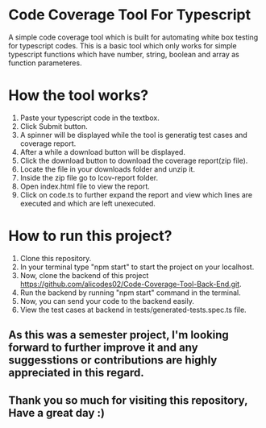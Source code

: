 # Code Coverage Tool For Typescript

A simple code coverage tool which is built for automating white box testing for typescript codes. This is a basic tool which only works for simple typescript functions which have number, string, boolean and array as function parameteres.

# How the tool works?
1. Paste your typescript code in the textbox.
2. Click Submit button.
3. A spinner will be displayed while the tool is generatig test cases and coverage report.
4. After a while a download button will be displayed.
5. Click the download button to download the coverage report(zip file).
6. Locate the file in your downloads folder and unzip it.
7. Inside the zip file go to lcov-report folder.
8. Open index.html file to view the report.
9. Click on code.ts to further expand the report and view which lines are executed and which are left unexecuted.

# How to run this project?
1. Clone this repository.
2. In your terminal type "npm start" to start the project on your localhost.
3. Now, clone the backend of this project https://github.com/alicodes02/Code-Coverage-Tool-Back-End.git.
4. Run the backend by running "npm start" command in the terminal.
5. Now, you can send your code to the backend easily.
6. View the test cases at backend in tests/generated-tests.spec.ts file.

## As this was a semester project, I'm looking forward to further improve it and any suggesstions or contributions are highly appreciated in this regard.

## Thank you so much for visiting this repository, Have a great day :)
